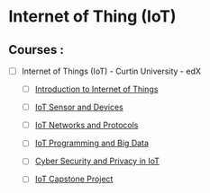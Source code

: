 # Internet of Thing (IoT)
## Courses :
- [ ] Internet of Things (IoT) - Curtin University - edX
    - [ ] [Introduction to Internet of Things](https://www.edx.org/course/introduction-internet-things-iot-curtinx-iot1x)
    - [ ] [IoT Sensor and Devices](https://www.edx.org/course/iot-sensors-devices-curtinx-iot2x)
    - [ ] [IoT Networks and Protocols](https://www.edx.org/course/iot-networks-protocols-curtinx-iot3x)
    - [ ] [IoT Programming and Big Data](https://www.edx.org/course/iot-programming-big-data-curtinx-iot4x)
    - [ ] [Cyber Security and Privacy in IoT](https://www.edx.org/course/cybersecurity-privacy-iot-curtinx-iot5x)
    - [ ] [IoT Capstone Project](https://www.edx.org/course/iot-capstone-project-curtinx-iot6x)
    
    
